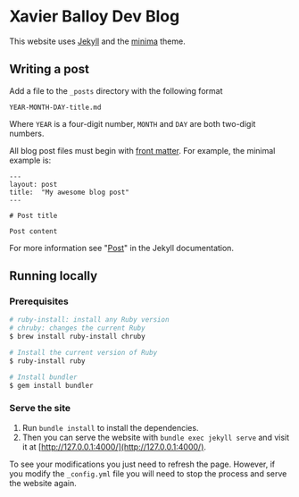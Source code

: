 # Xavier Balloy Dev Blog

This website uses [Jekyll](https://jekyllrb.com) and
the [minima](https://github.com/jekyll/minima) theme.

## Writing a post

Add a file to the `_posts` directory with the following format

```
YEAR-MONTH-DAY-title.md
```

Where `YEAR` is a four-digit number, `MONTH` and `DAY` are both two-digit
numbers.

All blog post files must begin
with [front matter](https://jekyllrb.com/docs/front-matter/). For example, the
minimal example is:

```
---
layout: post
title:  "My awesome blog post"
---

# Post title

Post content
```

For more information see "[Post](https://jekyllrb.com/docs/posts/)" in the
Jekyll documentation.

## Running locally

### Prerequisites

```bash
# ruby-install: install any Ruby version
# chruby: changes the current Ruby
$ brew install ruby-install chruby

# Install the current version of Ruby
$ ruby-install ruby

# Install bundler
$ gem install bundler
```

### Serve the site

1. Run `bundle install` to install the dependencies.
2. Then you can serve the website with `bundle exec jekyll serve` and visit it
   at [http://127.0.0.1:4000/](http://127.0.0.1:4000/).

To see your modifications you just need to refresh the page. However, if you
modify the `_config.yml` file you will need to stop the process and serve the
website again.
